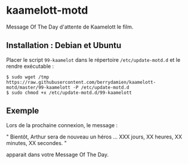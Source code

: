 # kaamelott-motd
Message Of The Day d'attente de Kaamelott le film.

## Installation : Debian et Ubuntu

Placer le script `99-kaamelot` dans le répertoire `/etc/update-motd.d` et le rendre exécutable :

    $ sudo wget /tmp https://raw.githubusercontent.com/berrydamien/kaamelott-motd/master/99-kaamelott -P /etc/update-motd.d
    $ sudo chmod +x /etc/update-motd.d/99-kaamelott

## Exemple

Lors de la prochaine connexion, le message : 

" Bientôt, Arthur sera de nouveau un héros ... XXX jours, XX heures, XX minutes, XX secondes. "

apparait dans votre Message Of The Day.

